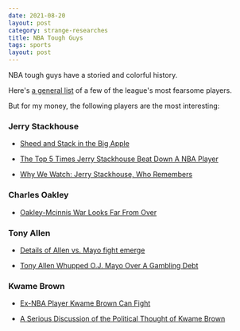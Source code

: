 ```yaml
---
date: 2021-08-20
layout: post
category: strange-researches
title: NBA Tough Guys
tags: sports
layout: post
---
```


NBA tough guys have a storied and colorful history.

Here's [a general list](https://www.sbnation.com/nba/2012/9/19/3356654/terrifying-players-jerry-stackhouse-nikola-pekovic-hook) of a few of the league's most fearsome players.

But for my money, the following players are the most interesting:

### Jerry Stackhouse 

*  [Sheed and Stack in the Big Apple ](https://grantland.com/features/the-intertwined-careers-rasheed-wallace-jerry-stackhouse/)

* [The Top 5 Times Jerry Stackhouse Beat Down A NBA Player ](https://uproxx.com/dimemag/the-top-5-times-jerry-stackhouse-beat-down-a-nba-player/)

* [Why We Watch: Jerry Stackhouse, Who Remembers](https://web.archive.org/web/20191130001718/http://theclassical.org:80/articles/why-we-watch-jerry-stackhouse-who-remembers)

### Charles Oakley

* [Oakley-Mcinnis War Looks Far From Over](https://nypost.com/2000/12/05/oakley-mcinnis-war-looks-far-from-over/)

### Tony Allen

* [Details of Allen vs. Mayo fight emerge](https://www.espn.com/blog/truehoop/post/_/id/23648/details-of-allen-vs-mayo-emerge)

* [Tony Allen Whupped O.J. Mayo Over A Gambling Debt](https://deadspin.com/tony-allen-whupped-o-j-mayo-over-a-gambling-debt-5725369)

### Kwame Brown

*   [Ex-NBA Player Kwame Brown Can Fight](https://www.theroot.com/apparently-toby-nwigwes-try-jesus-also-doubles-as-the-a-1846925468)

*   [A Serious Discussion of the Political Thought of Kwame Brown](https://benjaminstudebaker.com/2021/05/25/a-serious-discussion-of-the-political-thought-of-kwame-brown/)